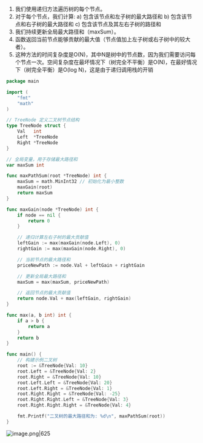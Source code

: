 1. 我们使用递归方法遍历树的每个节点。
2. 对于每个节点，我们计算: a) 包含该节点和左子树的最大路径和 b) 包含该节点和右子树的最大路径和 c) 包含该节点及其左右子树的路径和
3. 我们持续更新全局最大路径和（maxSum）。
4. 函数返回当前节点能够贡献的最大值（节点值加上左子树或右子树中的较大者）。
5. 这种方法的时间复杂度是O(N)，其中N是树中的节点数，因为我们需要访问每个节点一次。空间复杂度在最坏情况下（树完全不平衡）是O(N)，在最好情况下（树完全平衡）是O(log N)，这是由于递归调用栈的开销
```go
package main

import (
	"fmt"
	"math"
)

// TreeNode 定义二叉树节点结构
type TreeNode struct {
	Val   int
	Left  *TreeNode
	Right *TreeNode
}

// 全局变量，用于存储最大路径和
var maxSum int

func maxPathSum(root *TreeNode) int {
	maxSum = math.MinInt32 // 初始化为最小整数
	maxGain(root)
	return maxSum
}

func maxGain(node *TreeNode) int {
	if node == nil {
		return 0
	}

	// 递归计算左右子树的最大贡献值
	leftGain := max(maxGain(node.Left), 0)
	rightGain := max(maxGain(node.Right), 0)

	// 当前节点的最大路径和
	priceNewPath := node.Val + leftGain + rightGain

	// 更新全局最大路径和
	maxSum = max(maxSum, priceNewPath)

	// 返回节点的最大贡献值
	return node.Val + max(leftGain, rightGain)
}

func max(a, b int) int {
	if a > b {
		return a
	}
	return b
}

func main() {
	// 构建示例二叉树
	root := &TreeNode{Val: 10}
	root.Left = &TreeNode{Val: 2}
	root.Right = &TreeNode{Val: 10}
	root.Left.Left = &TreeNode{Val: 20}
	root.Left.Right = &TreeNode{Val: 1}
	root.Right.Right = &TreeNode{Val: -25}
	root.Right.Right.Left = &TreeNode{Val: 3}
	root.Right.Right.Right = &TreeNode{Val: 4}

	fmt.Printf("二叉树的最大路径和为: %d\n", maxPathSum(root))
}
```

![image.png|625](https://mdimagehosting.oss-cn-shanghai.aliyuncs.com/img/202410161605524.png)

